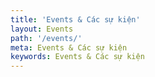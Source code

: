 ```yaml
---
title: 'Events & Các sự kiện'
layout: Events
path: '/events/'
meta: Events & Các sự kiện
keywords: Events & Các sự kiện
---
```

